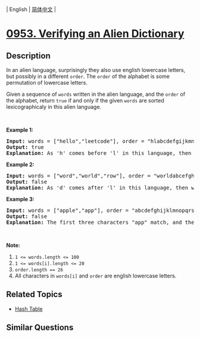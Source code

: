
| English | [简体中文](README.md) |
# [0953. Verifying an Alien Dictionary](https://leetcode-cn.com/problems/verifying-an-alien-dictionary/)
## Description
<p>In an alien language, surprisingly they also use english lowercase letters, but possibly&nbsp;in a different <code>order</code>. The&nbsp;<code>order</code> of the alphabet&nbsp;is some permutation&nbsp;of lowercase letters.</p>

<p>Given a sequence of <code>words</code>&nbsp;written in the alien language,&nbsp;and the <code>order</code> of the alphabet,&nbsp;return <code>true</code> if and only if the given <code>words</code>&nbsp;are sorted lexicographicaly in this alien language.</p>

<p>&nbsp;</p>

<div>
<p><strong>Example 1:</strong></p>

<pre>
<strong>Input: </strong>words = <span id="example-input-1-1">[&quot;hello&quot;,&quot;leetcode&quot;]</span>, order = <span id="example-input-1-2">&quot;hlabcdefgijkmnopqrstuvwxyz&quot;</span>
<strong>Output: </strong><span id="example-output-1">true</span>
<strong>Explanation: </strong><span id="example-output-1">As &#39;h&#39; comes before &#39;l&#39; in this language, then the sequence is sorted.</span>
</pre>

<div>
<p><strong>Example 2:</strong></p>

<pre>
<strong>Input: </strong>words = <span id="example-input-2-1">[&quot;word&quot;,&quot;world&quot;,&quot;row&quot;]</span>, order = <span id="example-input-2-2">&quot;worldabcefghijkmnpqstuvxyz&quot;</span>
<strong>Output: </strong><span id="example-output-2">false</span>
<strong>Explanation: </strong><span id="example-output-1">As &#39;d&#39; comes after &#39;l&#39; in this language, then words[0] &gt; words[1], hence the sequence is unsorted.</span>
</pre>

<div>
<p><strong>Example 3:</strong></p>

<pre>
<strong>Input: </strong>words = <span id="example-input-3-1">[&quot;apple&quot;,&quot;app&quot;]</span>, order = <span id="example-input-3-2">&quot;abcdefghijklmnopqrstuvwxyz&quot;</span>
<strong>Output: </strong><span id="example-output-3">false
</span><strong>Explanation: </strong>The first three characters &quot;app&quot; match, and the second string is shorter (in size.) According to lexicographical rules &quot;apple&quot; &gt; &quot;app&quot;, because &#39;l&#39; &gt; &#39;&empty;&#39;, where &#39;&empty;&#39; is defined as the blank character which is less than any other character (<a href="https://en.wikipedia.org/wiki/Lexicographical_order" target="_blank">More info</a>).
</pre>

<p>&nbsp;</p>

<p><strong>Note:</strong></p>

<ol>
	<li><code>1 &lt;= words.length &lt;= 100</code></li>
	<li><code>1 &lt;= words[i].length &lt;= 20</code></li>
	<li><code>order.length == 26</code></li>
	<li>All characters in <code>words[i]</code> and <code>order</code> are english lowercase letters.</li>
</ol>
</div>
</div>
</div>

## Related Topics
- [Hash Table](https://leetcode-cn.com/tag/hash-table)
## Similar Questions

